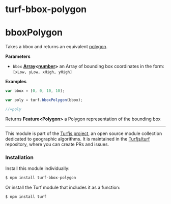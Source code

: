 # turf-bbox-polygon

# bboxPolygon

Takes a bbox and returns an equivalent [polygon](Polygon).

**Parameters**

-   `bbox` **[Array](https://developer.mozilla.org/en-US/docs/Web/JavaScript/Reference/Global_Objects/Array)&lt;[number](https://developer.mozilla.org/en-US/docs/Web/JavaScript/Reference/Global_Objects/Number)>** an Array of bounding box coordinates in the form: `[xLow, yLow, xHigh, yHigh]`

**Examples**

```javascript
var bbox = [0, 0, 10, 10];

var poly = turf.bboxPolygon(bbox);

//=poly
```

Returns **Feature&lt;Polygon>** a Polygon representation of the bounding box

---

This module is part of the [Turfjs project](http://turfjs.org/), an open source
module collection dedicated to geographic algorithms. It is maintained in the
[Turfjs/turf](https://github.com/Turfjs/turf) repository, where you can create
PRs and issues.

### Installation

Install this module individually:

```sh
$ npm install turf-bbox-polygon
```

Or install the Turf module that includes it as a function:

```sh
$ npm install turf
```
